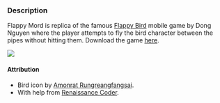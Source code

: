 ### Description
Flappy Mord is replica of the famous [Flappy Bird](http://flappybird.io/) mobile game by Dong Nguyen where the player attempts to fly the bird character between the pipes without hitting them. Download the game [here](https://github.com/razagna/FlappyMord/releases/tag/v1.0.0).

![](flappy-mord.gif)

#### Attribution
- Bird icon by [Amonrat Rungreangfangsai](https://www.flaticon.com/free-icons/dove).
- With help from [Renaissance Coder](https://www.youtube.com/watch?v=A-GkNM8M5p8&t=1s).